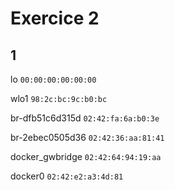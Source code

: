 # Exercice 2
## 1
lo `00:00:00:00:00:00`

wlo1 `98:2c:bc:9c:b0:bc`

br-dfb51c6d315d `02:42:fa:6a:b0:3e`

br-2ebec0505d36 `02:42:36:aa:81:41`

docker_gwbridge `02:42:64:94:19:aa`

docker0 `02:42:e2:a3:4d:81`
